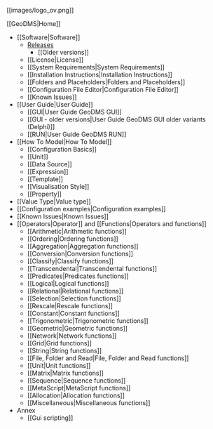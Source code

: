 [[images/logo_ov.png]]

[[GeoDMS|Home]]

- [[Software|Software]]
  * [Releases](https://github.com/ObjectVision/GeoDMS/releases "wikilink")
     * [[Older versions]]
  * [[License|License]]
  * [[System Requirements|System Requirements]]
  * [[Installation Instructions|Installation Instructions]]
  * [[Folders and Placeholders|Folders and Placeholders]]
  * [[Configuration File Editor|Configuration File Editor]]
  * [[Known Issues]]
- [[User Guide|User Guide]]
   * [[GUI|User Guide GeoDMS GUI]]
   * [[GUI - older versions|User Guide GeoDMS GUI older variants (Delphi)]]
   * [[RUN|User Guide GeoDMS RUN]] 
- [[How To Model|How To Model]]
  * [[Configuration Basics]]
  * [[Unit]]
  * [[Data Source]]
  * [[Expression]]
  * [[Template]]
  * [[Visualisation Style]]
  * [[Property]]
- [[Value Type|Value type]]
- [[Configuration examples|Configuration examples]]
- [[Known Issues|Known Issues]]
- [[Operators|Operator]] and [[Functions|Operators and functions]]
  * [[Arithmetic|Arithmetic functions]]
  * [[Ordering|Ordering functions]]
  * [[Aggregation|Aggregation functions]]
  * [[Conversion|Conversion functions]]
  * [[Classify|Classify functions]]
  * [[Transcendental|Transcendental functions]]
  * [[Predicates|Predicates functions]]
  * [[Logical|Logical functions]]
  * [[Relational|Relational functions]]
  * [[Selection|Selection functions]]
  * [[Rescale|Rescale functions]]
  * [[Constant|Constant functions]]
  * [[Trigonometric|Trigonometric functions]]
  * [[Geometric|Geometric functions]]
  * [[Network|Network functions]]
  * [[Grid|Grid functions]]
  * [[String|String functions]]
  * [[File, Folder and Read|File, Folder and Read functions]]
  * [[Unit|Unit functions]]
  * [[Matrix|Matrix functions]]
  * [[Sequence|Sequence functions]]
  * [[MetaScript|MetaScript functions]]
  * [[Allocation|Allocation functions]]
  * [[Miscellaneous|Miscellaneous functions]]
- Annex
  * [[Gui scripting]]